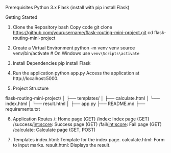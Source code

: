 Prerequisites
  Python 3.x
  Flask (install with pip install Flask)

  
Getting Started
1. Clone the Repository
bash
Copy code
git clone https://github.com/yourusername/flask-routing-mini-project.git
cd flask-routing-mini-project


2. Create a Virtual Environment
python -m venv venv
source venv/bin/activate  # On Windows use `venv\Scripts\activate`


3. Install Dependencies
pip install Flask


4. Run the application
   python app.py
   Access the application at http://localhost:5000.


5. Project Structure

flask-routing-mini-project/
│
├── templates/
│   ├── calculate.html
│   └── index.html
│   └── result.html
│
├── app.py
├── README.md
├── requirements.txt


6. Application Routes
/: Home page (GET)
/index: Index page (GET)
/success/<int:score>: Success page (GET)
/fail/<int:score>: Fail page (GET)
/calculate: Calculate page (GET, POST)


7. Templates
index.html: Template for the index page.
calculate.html: Form to input marks.
result.html: Displays the result.
